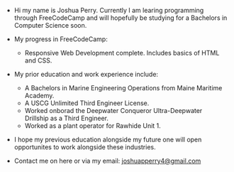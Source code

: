 - Hi my name is Joshua Perry.
  Currently I am learing programming through FreeCodeCamp and will hopefully be studying for a Bachelors in Computer Science soon.
  
- My progress in FreeCodeCamp:
  - Responsive Web Development complete. Includes basics of HTML and CSS.
  
- My prior education and work experience include:
  - A Bachelors in Marine Engineering Operations from Maine Maritime Academy.
  - A USCG Unlimited Third Engineer License.
  - Worked onborad the Deepwater Conqueror Ultra-Deepwater Drillship as a Third Engineer.
  - Worked as a plant operator for Rawhide Unit 1.
 
- I hope my previous education alongside my future one will open opportunites to work alongside these industries.

- Contact me on here or via my email: joshuapperry4@gmail.com
